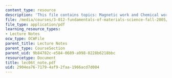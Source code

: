 ```yaml
---
content_type: resource
description: 'This file contains topics: Magnetic work and Chemical work.'
file: /media/courses/3-012-fundamentals-of-materials-science-fall-2005/2904ea7671794af92faa1966acd7d084_lec06t_note.pdf
file_type: application/pdf
learning_resource_types:
- Lecture Notes
ocw_type: OCWFile
parent_title: Lecture Notes
parent_type: CourseSection
parent_uid: 9b84782c-e584-0689-a998-0228b6218bbc
resourcetype: Document
title: lec06t_note.pdf
uid: 2904ea76-7179-4af9-2faa-1966acd7d084
---
```

